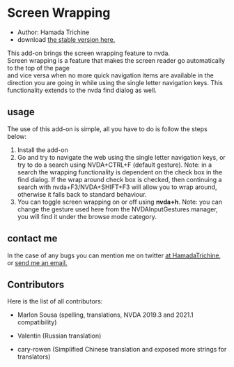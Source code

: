 # Screen Wrapping

* Author: Hamada Trichine
* download [the stable version here.][1]

This add-on brings the screen wrapping feature to nvda.  
Screen wrapping is a feature that makes the screen reader go automatically to the top of the page  
and vice versa when no more quick navigation items are available in the direction you are going in while using   the single letter navigation keys. This functionality extends to the nvda find dialog as well.

## usage

The use of this add-on is simple, all you have to do is follow the steps below:  

 1. Install the add-on
 2. Go and try to navigate the web using the single letter navigation keys, or try to do a search using NVDA+CTRL+F (default gesture).
 Note: in a search the wrapping functionality is dependent on the check box in the find dialog. If the wrap around check box is checked, then continuing a search with nvda+F3/NVDA+SHIFT+F3 will allow you to wrap around, otherwise it falls back to standard behaviour.
 3. You can toggle screen wrapping on or off using **nvda+h**.
  Note: you can change the gesture used here from the NVDAInputGestures manager, you will find it under the browse mode category.
  
## contact me

In the case of any bugs you can mention me on twitter [at HamadaTrichine](https://twitter.com/hamadatrichine), or [send me an email.](mailto:hamadalog25@gmail.com)

## Contributors

Here is the list of all contributors:

* Marlon Sousa (spelling, translations, NVDA 2019.3 and 2021.1 compatibility)

* Valentin (Russian translation)

* cary-rowen (Simplified Chinese translation and exposed more strings for translators)

[1]: https://github.com/hamadatrichine/nvda-screen-wrapping/releases/latest
